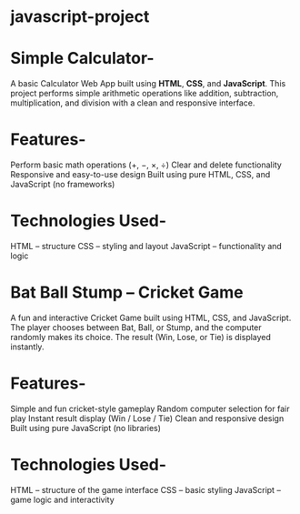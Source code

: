 # javascript-project
# Simple Calculator-

A basic Calculator Web App built using **HTML**, **CSS**, and **JavaScript**.
This project performs simple arithmetic operations like addition, subtraction, multiplication, and division with a clean and responsive interface.

# Features-

Perform basic math operations (+, −, ×, ÷)
Clear and delete functionality
Responsive and easy-to-use design
Built using pure HTML, CSS, and JavaScript (no frameworks)

# Technologies Used-

HTML – structure
CSS – styling and layout
JavaScript  – functionality and logic

# Bat Ball Stump – Cricket Game

A fun and interactive Cricket Game built using HTML, CSS, and JavaScript.
The player chooses between Bat, Ball, or Stump, and the computer randomly makes its choice. The result (Win, Lose, or Tie) is displayed instantly.

# Features-

Simple and fun cricket-style gameplay
Random computer selection for fair play
Instant result display (Win / Lose / Tie)
Clean and responsive design
Built using pure JavaScript (no libraries)

# Technologies Used-

HTML – structure of the game interface
CSS – basic styling
JavaScript – game logic and interactivity

